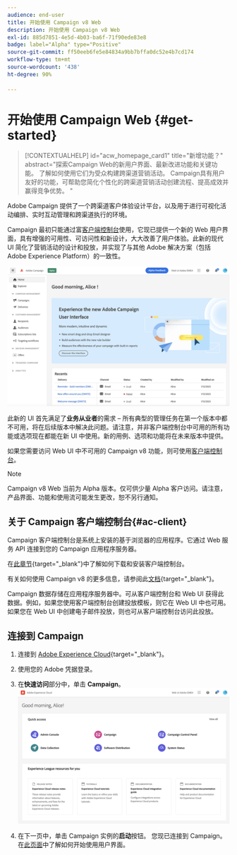 ```yaml
---
audience: end-user
title: 开始使用 Campaign v8 Web
description: 开始使用 Campaign v8 Web
exl-id: 885d7851-4e5d-4b03-ba6f-71f90ede83e8
badge: label="Alpha" type="Positive"
source-git-commit: ff50eeb6fe5e84834a9bb7bffa0dc52e4b7cd174
workflow-type: tm+mt
source-wordcount: '438'
ht-degree: 90%

---
```


# 开始使用 Campaign Web {#get-started}

>[!CONTEXTUALHELP]
>id="acw_homepage_card1"
>title="新增功能？"
>abstract="探索Campaign Web的新用户界面、最新改进功能和关键功能。 了解如何使用它们为受众构建跨渠道营销活动。 Campaign具有用户友好的功能，可帮助您简化个性化的跨渠道营销活动创建流程、提高成效并赢得竞争优势。 "



Adobe Campaign 提供了一个跨渠道客户体验设计平台，以及用于进行可视化活动编排、实时互动管理和跨渠道执行的环境。

Campaign 最初只能通过富[客户端控制台](#ac-client)使用，它现已提供一个新的 Web 用户界面，具有增强的可用性、可访问性和新设计，大大改善了用户体验。此新的现代 UI 简化了营销活动的设计和投放，并实现了与其他 Adobe 解决方案（包括 Adobe Experience Platform）的一致性。

![](assets/home.png)

此新的 UI 首先满足了&#x200B;**业务从业者**&#x200B;的需求 – 所有典型的管理任务在第一个版本中都不可用，将在后续版本中解决此问题。请注意，并非客户端控制台中可用的所有功能或选项现在都能在新 UI 中使用。新的用例、选项和功能将在未来版本中提供。

如果您需要访问 Web UI 中不可用的 Campaign v8 功能，则可使用[客户端控制台](#ac-client)。


>[!NOTE]
>
>Campaign v8 Web 当前为 Alpha 版本。仅可供少量 Alpha 客户访问。请注意，产品界面、功能和使用流可能发生更改，恕不另行通知。

## 关于 Campaign 客户端控制台{#ac-client}

Campaign 客户端控制台是系统上安装的基于浏览器的应用程序。它通过 Web 服务 API 连接到您的 Campaign 应用程序服务器。

在[此章节](https://experienceleague.adobe.com/docs/campaign/campaign-v8/new/connect.html){target="_blank"}中了解如何下载和安装客户端控制台。

有关如何使用 Campaign v8 的更多信息，请参阅此[文档](https://experienceleague.adobe.com/docs/campaign/campaign-v8/campaign-home.html?lang=zh-Hans){target="_blank"}。

Campaign 数据存储在应用程序服务器中。可从客户端控制台和 Web UI 获得此数据。例如，如果您使用客户端控制台创建投放模板，则它在 Web UI 中也可用。如果您在 Web UI 中创建电子邮件投放，则也可从客户端控制台访问此投放。

## 连接到 Campaign


1. 连接到 [Adobe Experience Cloud](https://experience.adobe.com){target="_blank"}。
1. 使用您的 Adobe 凭据登录。
1. 在&#x200B;**快速访问**&#x200B;部分中，单击 **Campaign**。
   ![](assets/connect.png)

1. 在下一页中，单击 Campaign 实例的&#x200B;**启动**按钮。
您现已连接到 Campaign。在[此页面](user-interface.md)中了解如何开始使用用户界面。

<!--
-> experience cloud home: "Campaign" -> home campaign v8
-> or Campaign v8 web if direct URL
-->


